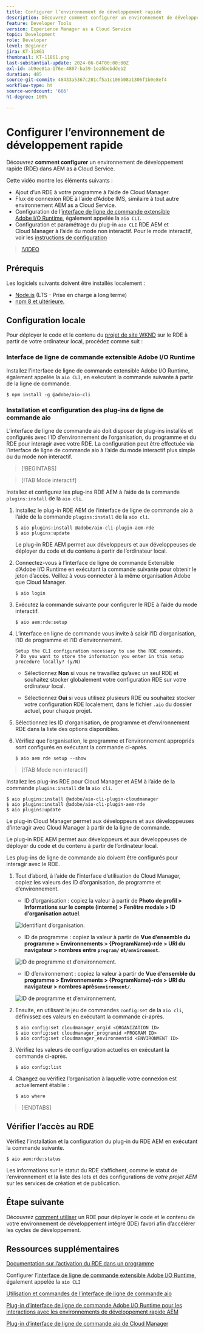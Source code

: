 ```yaml
---
title: Configurer l’environnement de développement rapide
description: Découvrez comment configurer un environnement de développement rapide pour AEM as a Cloud Service.
feature: Developer Tools
version: Experience Manager as a Cloud Service
topic: Development
role: Developer
level: Beginner
jira: KT-11861
thumbnail: KT-11861.png
last-substantial-update: 2024-06-04T00:00:00Z
exl-id: ab9ee81a-176e-4807-ba39-1ea5bebddeb2
duration: 485
source-git-commit: 48433a5367c281cf5a1c106b08a1306f1b0e8ef4
workflow-type: ht
source-wordcount: '666'
ht-degree: 100%

---
```


# Configurer l’environnement de développement rapide

Découvrez **comment configurer** un environnement de développement rapide (RDE) dans AEM as a Cloud Service.

Cette vidéo montre les éléments suivants :

- Ajout d’un RDE à votre programme à l’aide de Cloud Manager.
- Flux de connexion RDE à l’aide d’Adobe IMS, similaire à tout autre environnement AEM as a Cloud Service.
- Configuration de l’[interface de ligne de commande extensible Adobe I/O Runtime](https://developer.adobe.com/runtime/docs/guides/tools/cli_install/), également appelée la `aio CLI`.
- Configuration et paramétrage du plug-in `aio CLI` RDE AEM et Cloud Manager à l’aide du mode non interactif. Pour le mode interactif, voir les [instructions de configuration](#setup-the-aem-rde-plugin)

>[!VIDEO](https://video.tv.adobe.com/v/3415490?quality=12&learn=on)

## Prérequis

Les logiciels suivants doivent être installés localement :

- [Node.js](https://nodejs.org/fr/) (LTS - Prise en charge à long terme)
- [npm 8 et ultérieure.](https://docs.npmjs.com/)

## Configuration locale

Pour déployer le code et le contenu du [projet de site WKND](https://github.com/adobe/aem-guides-wknd#aem-wknd-sites-project) sur le RDE à partir de votre ordinateur local, procédez comme suit :

### Interface de ligne de commande extensible Adobe I/O Runtime

Installez l’interface de ligne de commande extensible Adobe I/O Runtime, également appelée la `aio CLI`, en exécutant la commande suivante à partir de la ligne de commande.

```shell
$ npm install -g @adobe/aio-cli
```

### Installation et configuration des plug-ins de ligne de commande aio

L’interface de ligne de commande aio doit disposer de plug-ins installés et configurés avec l’ID d’environnement de l’organisation, du programme et du RDE pour interagir avec votre RDE. La configuration peut être effectuée via l’interface de ligne de commande aio à l’aide du mode interactif plus simple ou du mode non interactif.

>[!BEGINTABS]

>[!TAB Mode interactif]

Installez et configurez les plug-ins RDE AEM à l’aide de la commande `plugins:install` de la `aio cli`.

1. Installez le plug-in RDE AEM de l’interface de ligne de commande aio à l’aide de la commande `plugins:install` de la `aio cli`.

   ```shell
   $ aio plugins:install @adobe/aio-cli-plugin-aem-rde    
   $ aio plugins:update
   ```

   Le plug-in RDE AEM permet aux développeurs et aux développeuses de déployer du code et du contenu à partir de l’ordinateur local.

2. Connectez-vous à l’interface de ligne de commande Extensible d’Adobe I/O Runtime en exécutant la commande suivante pour obtenir le jeton d’accès. Veillez à vous connecter à la même organisation Adobe que Cloud Manager.

   ```shell
   $ aio login
   ```

3. Exécutez la commande suivante pour configurer le RDE à l’aide du mode interactif.

   ```shell
   $ aio aem:rde:setup
   ```

4. L’interface en ligne de commande vous invite à saisir l’ID d’organisation, l’ID de programme et l’ID d’environnement.

   ```shell
   Setup the CLI configuration necessary to use the RDE commands.
   ? Do you want to store the information you enter in this setup procedure locally? (y/N)
   ```

   - Sélectionnez __Non__ si vous ne travaillez qu’avec un seul RDE et souhaitez stocker globalement votre configuration RDE sur votre ordinateur local.

   - Sélectionnez __Oui__ si vous utilisez plusieurs RDE ou souhaitez stocker votre configuration RDE localement, dans le fichier `.aio` du dossier actuel, pour chaque projet.

5. Sélectionnez les ID d’organisation, de programme et d’environnement RDE dans la liste des options disponibles.

6. Vérifiez que l’organisation, le programme et l’environnement appropriés sont configurés en exécutant la commande ci-après.

   ```shell
   $ aio aem rde setup --show
   ```

>[!TAB Mode non interactif]

Installez les plug-ins RDE pour Cloud Manager et AEM à l’aide de la commande `plugins:install` de la `aio cli`.

```shell
$ aio plugins:install @adobe/aio-cli-plugin-cloudmanager
$ aio plugins:install @adobe/aio-cli-plugin-aem-rde
$ aio plugins:update
```

Le plug-in Cloud Manager permet aux développeurs et aux développeuses d’interagir avec Cloud Manager à partir de la ligne de commande.

Le plug-in RDE AEM permet aux développeurs et aux développeuses de déployer du code et du contenu à partir de l’ordinateur local.

Les plug-ins de ligne de commande aio doivent être configurés pour interagir avec le RDE.

1. Tout d’abord, à l’aide de l’interface d’utilisation de Cloud Manager, copiez les valeurs des ID d’organisation, de programme et d’environnement.

   - ID d’organisation : copiez la valeur à partir de **Photo de profil > Informations sur le compte (interne) > Fenêtre modale > ID d’organisation actuel**.

   ![Identifiant d’organisation.](./assets/Org-ID.png)

   - ID de programme : copiez la valeur à partir de **Vue d’ensemble du programme > Environnements > {ProgramName}-rde > URI du navigateur > nombres entre `program/` et`/environment`**.

   ![ID de programme et d’environnement.](./assets/Program-Environment-Id.png)

   - ID d’environnement : copiez la valeur à partir de **Vue d’ensemble du programme > Environnements > {ProgramName}-rde > URI du navigateur > nombres après`environment/`**.

   ![ID de programme et d’environnement.](./assets/Program-Environment-Id.png)

1. Ensuite, en utilisant le jeu de commandes `config:set` de la `aio cli`, définissez ces valeurs en exécutant la commande ci-après.

   ```shell
   $ aio config:set cloudmanager_orgid <ORGANIZATION ID>
   $ aio config:set cloudmanager_programid <PROGRAM ID>
   $ aio config:set cloudmanager_environmentid <ENVIRONMENT ID>
   ```

1. Vérifiez les valeurs de configuration actuelles en exécutant la commande ci-après.

   ```shell
   $ aio config:list
   ```

1. Changez ou vérifiez l’organisation à laquelle votre connexion est actuellement établie :

   ```shell
   $ aio where
   ```

>[!ENDTABS]

## Vérifier l’accès au RDE

Vérifiez l’installation et la configuration du plug-in du RDE AEM en exécutant la commande suivante.

```shell
$ aio aem:rde:status
```

Les informations sur le statut du RDE s’affichent, comme le statut de l’environnement et la liste des lots et des configurations de _votre projet AEM_ sur les services de création et de publication.

## Étape suivante

Découvrez [comment utiliser](./how-to-use.md) un RDE pour déployer le code et le contenu de votre environnement de développement intégré (IDE) favori afin d’accélérer les cycles de développement.


## Ressources supplémentaires

[Documentation sur l’activation du RDE dans un programme](https://experienceleague.adobe.com/docs/experience-manager-cloud-service/content/implementing/developing/rapid-development-environments.html?lang=fr#enabling-rde-in-a-program)

Configurer l’[interface de ligne de commande extensible Adobe I/O Runtime](https://developer.adobe.com/runtime/docs/guides/tools/cli_install/), également appelée la `aio CLI`

[Utilisation et commandes de l’interface de ligne de commande aio](https://github.com/adobe/aio-cli#usage)

[Plug-in d’interface de ligne de commande Adobe I/O Runtime pour les interactions avec les environnements de développement rapide AEM](https://github.com/adobe/aio-cli-plugin-aem-rde#aio-cli-plugin-aem-rde)

[Plug-in d’interface de ligne de commande aio de Cloud Manager](https://github.com/adobe/aio-cli-plugin-cloudmanager)
